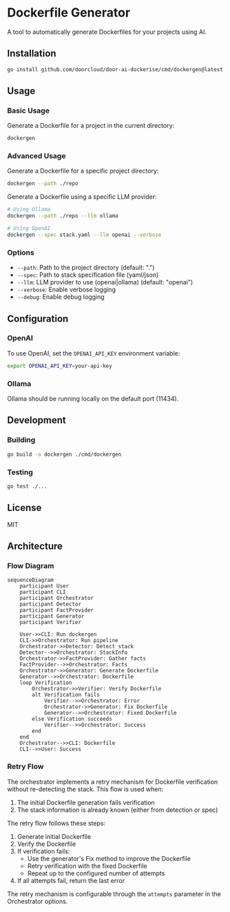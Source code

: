 # Dockerfile Generator

A tool to automatically generate Dockerfiles for your projects using AI.

## Installation

```bash
go install github.com/doorcloud/door-ai-dockerise/cmd/dockergen@latest
```

## Usage

### Basic Usage

Generate a Dockerfile for a project in the current directory:

```bash
dockergen
```

### Advanced Usage

Generate a Dockerfile for a specific project directory:

```bash
dockergen --path ./repo
```

Generate a Dockerfile using a specific LLM provider:

```bash
# Using Ollama
dockergen --path ./repo --llm ollama

# Using OpenAI
dockergen --spec stack.yaml --llm openai --verbose
```

### Options

- `--path`: Path to the project directory (default: ".")
- `--spec`: Path to stack specification file (yaml/json)
- `--llm`: LLM provider to use (openai|ollama) (default: "openai")
- `--verbose`: Enable verbose logging
- `--debug`: Enable debug logging

## Configuration

### OpenAI

To use OpenAI, set the `OPENAI_API_KEY` environment variable:

```bash
export OPENAI_API_KEY=your-api-key
```

### Ollama

Ollama should be running locally on the default port (11434).

## Development

### Building

```bash
go build -o dockergen ./cmd/dockergen
```

### Testing

```bash
go test ./...
```

## License

MIT 

## Architecture

### Flow Diagram

```mermaid
sequenceDiagram
    participant User
    participant CLI
    participant Orchestrator
    participant Detector
    participant FactProvider
    participant Generator
    participant Verifier

    User->>CLI: Run dockergen
    CLI->>Orchestrator: Run pipeline
    Orchestrator->>Detector: Detect stack
    Detector-->>Orchestrator: StackInfo
    Orchestrator->>FactProvider: Gather facts
    FactProvider-->>Orchestrator: Facts
    Orchestrator->>Generator: Generate Dockerfile
    Generator-->>Orchestrator: Dockerfile
    loop Verification
        Orchestrator->>Verifier: Verify Dockerfile
        alt Verification fails
            Verifier-->>Orchestrator: Error
            Orchestrator->>Generator: Fix Dockerfile
            Generator-->>Orchestrator: Fixed Dockerfile
        else Verification succeeds
            Verifier-->>Orchestrator: Success
        end
    end
    Orchestrator-->>CLI: Dockerfile
    CLI-->>User: Success
```

### Retry Flow

The orchestrator implements a retry mechanism for Dockerfile verification without re-detecting the stack. This flow is used when:

1. The initial Dockerfile generation fails verification
2. The stack information is already known (either from detection or spec)

The retry flow follows these steps:

1. Generate initial Dockerfile
2. Verify the Dockerfile
3. If verification fails:
   - Use the generator's Fix method to improve the Dockerfile
   - Retry verification with the fixed Dockerfile
   - Repeat up to the configured number of attempts
4. If all attempts fail, return the last error

The retry mechanism is configurable through the `attempts` parameter in the Orchestrator options. 